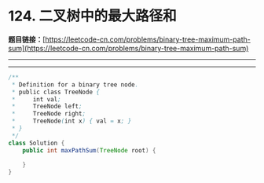 # 124. 二叉树中的最大路径和

**题目链接：**[https://leetcode-cn.com/problems/binary-tree-maximum-path-sum](https://leetcode-cn.com/problems/binary-tree-maximum-path-sum)

---

<Cards card="leetcode_124_binary-tree-maximum-path-sum"></Cards>

---

```java
/**
 * Definition for a binary tree node.
 * public class TreeNode {
 *     int val;
 *     TreeNode left;
 *     TreeNode right;
 *     TreeNode(int x) { val = x; }
 * }
 */
class Solution {
    public int maxPathSum(TreeNode root) {
        
    }
}
```